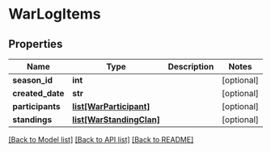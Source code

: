 # WarLogItems

## Properties
Name | Type | Description | Notes
------------ | ------------- | ------------- | -------------
**season_id** | **int** |  | [optional] 
**created_date** | **str** |  | [optional] 
**participants** | [**list[WarParticipant]**](WarParticipant.md) |  | [optional] 
**standings** | [**list[WarStandingClan]**](WarStandingClan.md) |  | [optional] 

[[Back to Model list]](../README.md#documentation-for-models) [[Back to API list]](../README.md#documentation-for-api-endpoints) [[Back to README]](../README.md)

